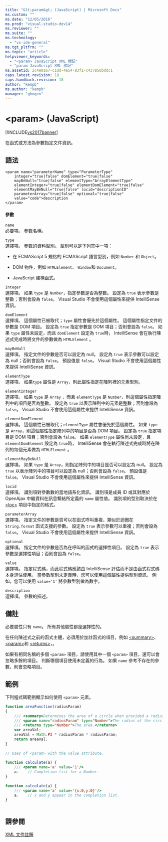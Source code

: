 ```yaml
---
title: "&lt;param&gt; (JavaScript) | Microsoft Docs"
ms.custom: ""
ms.date: "12/05/2016"
ms.prod: "visual-studio-dev14"
ms.reviewer: ""
ms.suite: ""
ms.technology: 
  - "vs-ide-general"
ms.tgt_pltfrm: ""
ms.topic: "article"
helpviewer_keywords: 
  - "<param> JavaScript XML 標記"
  - "param JavaScript XML 標記"
ms.assetid: 2c4e0167-c1dd-4e54-83f1-c437856bddc1
caps.latest.revision: 18
caps.handback.revision: 18
author: "kempb"
ms.author: "kempb"
manager: "ghogen"
---
```

# &lt;param&gt; (JavaScript)
[!INCLUDE[vs2017banner](../code-quality/includes/vs2017banner.md)]

在函式或方法為參數指定文件資訊。  
  
## 語法  
  
```  
<param name="parameterName" type="ParameterType"  
    integer="true|false" domElement="true|false"  
    mayBeNull="true|false" elementType="ArrayElementType"  
    elementInteger="true|false" elementDomElement="true|false"  
    elementMayBeNull="true|false" locid="descriptionID"  
    parameterArray="true|false" optional="true|false"  
    value="code">description  
</param>  
```  
  
#### 參數  
 `name`  
 必要項。  參數名稱。  
  
 `type`  
 選擇項。  參數的資料型別。  型別可以是下列其中一項：  
  
-   在 ECMAScript 5 規格的 ECMAScript 語言型別，例如 `Number` 和 `Object`。  
  
-   DOM 物件，例如 `HTMLElement`、 `Window`和 `Document`。  
  
-   JavaScript 建構函式。  
  
 `integer`  
 選擇項。  如果 `type` 是 `Number`，指定參數是否為整數。  設定為 `true` 表示參數是整數；否則會設為 `false`。  Visual Studio 不會使用這個屬性來提供 IntelliSense 資訊。  
  
 `domElement`  
 選擇項。  這個屬性已被取代；`type` 屬性會優先於這個屬性。  這個屬性指定文件的參數是 DOM 項目。  設定為 `true` 指定參數是 DOM 項目；否則會設為 `false`。  如果 `type` 屬性未設定，而且 `domElement` 設定為 `true`時， IntelliSense 會在執行陳述式完成時將文件的參數做為 `HTMLElement` 。  
  
 `mayBeNull`  
 選擇項。  指定文件的參數是否可以設定為 null。  設定為 `true` 表示參數可以設定為 null；否則會設為 `false`。  預設值是 `false`。  Visual Studio 不會使用這個屬性來提供 IntelliSense 資訊。  
  
 `elementType`  
 選擇項。  如果`type` 屬性是 `Array`，則此屬性指定在陣列裡的元素型別。  
  
 `elementInteger`  
 選擇項。  如果 `type` 是 `Array` ，而且 `elementType` 是 `Number`，則這個屬性指定陣列中的項目是否為整數。  設定為 `true` 以表示陣列中的元素是整數；否則會設為 `false`。  Visual Studio 不會使用這個屬性來提供 IntelliSense 資訊。  
  
 `elementDomElement`  
 選擇項。  這個屬性已被取代；`elementType` 屬性會優先於這個屬性。  如果 `type` 是 `Array`，則這個屬性指定陣列中的項目是否為 DOM 項目。  設定為 `true` 指定項目是 DOM 項目；否則會設為 `false`。  如果 `elementType` 屬性尚未設定，且 `elementDomElement` 設定為 `true`時， IntelliSense 會在執行陳述式完成時將在陣列的每個元素做為 `HTMLElement` 。  
  
 `elementMayBeNull`  
 選擇項。  如果 `type` 是 `Array`，則指定陣列中的項目是否可以設定為 null。  設定為 `true` 以表示陣列中的項目可以設定為 null；否則會設為 `false`。  預設值是 `false`。  Visual Studio 不會使用這個屬性來提供 IntelliSense 資訊。  
  
 `locid`  
 選擇項。  識別項對參數數的當地語系化資訊。  識別項是成員 ID 或其對應於 OpenAjax 中繼資料在訊息繫結所定義的 `name` 屬性值。  識別項的型別取決於在 [\<loc\>](../ide/loc-javascript.md) 項目中指定的格式。  
  
 `parameterArray`  
 選擇項。  指定文件的參數是否可以在函式呼叫重複，類似於迴圈在 `String.format` 函式支援的參數。  設定為 `true` 表示參數可以重複；否則會設為 `false`。  Visual Studio 不會使用這個屬性來提供 IntelliSense 資訊。  
  
 `optional`  
 選擇項。  指定文件的參數是否為在呼叫的函式的選擇性項目。  設定為 `true` 表示參數是選擇性項目；否則會設為 `false`。  
  
 `value`  
 選擇項。  指定程式碼，而此程式碼應該由 IntelliSense 評估而不是由函式程式碼本身評估使用。  當參數型別未定義時，您可以使用這個屬性提供型別資訊。  例如，您可以使用 `value=’1’` 將參數型別做為數字。  
  
 `description`  
 選擇項。  參數的描述。  
  
## 備註  
 必要屬性只有 `name`。  所有其他屬性都是選擇性的。  
  
 在任何陳述式之前的函式主體，必須用於加註函式的項目，例如 [\<summary\>](../ide/summary-javascript.md)、 [\<param\>](../ide/param-javascript.md)和 [\<returns\>](../ide/returns-javascript.md)，。  
  
 如果有相同名稱的多個 `<param>` 項目，請使用其中一個 `<param>` 項目，還可以會忽略多餘的項目。  判斷哪個項目使用未定義的行為。  如果 `name` 參考不存在的參數，則會忽略項目。  
  
## 範例  
 下列程式碼範例顯示如何使用 `<param>` 元素。  
  
```javascript  
function areaFunction(radiusParam)  
{  
    /// <summary>Determines the area of a circle when provided a radius parameter.</summary>  
    /// <param name="radiusParam" type="Number">The radius of the circle.</param>  
    /// <returns type="Number">The area.</returns>  
    var areaVal;  
    areaVal = Math.PI * radiusParam * radiusParam;  
    return areaVal;  
}  
  
// Uses of <param> with the value attribute.  
  
function calculate(a) {  
    /// <param name='a' value='1'/>  
    a.    // Completion list for a Number.  
}  
  
function calculate(a) {  
    /// <param name='a' value='{x:0,y:0}'/>  
    a.    // x and y appear in the completion list.  
}  
  
```  
  
## 請參閱  
 [XML 文件註解](../ide/xml-documentation-comments-javascript.md)